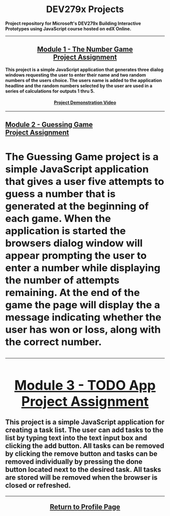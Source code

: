 <h1 align="center">DEV279x Projects</h1>

<strong><b>Project repository for Microsoft's DEV279x Building Interactive Prototypes using JavaScript course hosted on edX Online.</b></strong>

<hr>

[<h2 align="center">Module 1 - The Number Game<br>Project Assignment</h2>](https://github.com/REPNOT/DEV279x_Projects/tree/master/Module_1_Number_Game)

<strong><b>This project is a simple JavaScript application that generates three dialog windows requesting the user to enter their name and two random numbers of the users choice.  The users name is added to the application headline and the random numbers selected by the user are used in a series of calculations for outputs 1 thru 5.</b></strong>

[<h4 align="center">Project Demonstration Video</h4>](https://www.screencast.com/t/jcrsuTHl213)

<hr>

[<h2>Module 2 - Guessing Game<br>Project Assignment<h2>](https://github.com/REPNOT/DEV279x_Projects/tree/master/Module_2_Gussing_Game)

<strong><b>The Guessing Game project is a simple JavaScript application that gives a user five attempts to guess a number 
that is generated at the beginning of each game.  When the application is started the browsers dialog window will appear prompting the user to enter a number while displaying the number of attempts remaining.  At the end of the game the page will display the a message indicating whether the user has won or loss, along with the correct number.</b></strong>

<hr>

<a href="https://github.com/REPNOT/DEV279x_Projects/tree/master/Module_3_To-Do_List_App" target="_blank"><h1 align="center">Module 3 - TODO App<br>Project Assignment</h1></a>

<strong><b>This project is a simple JavaScript application for creating a task list.  The user can add tasks to the list by typing text into the text input box and clicking the add button.  All tasks can be removed by clicking the remove button and tasks can be removed individually by pressing the done button located next to the desired task.  All tasks are stored will be removed when the browser is closed or refreshed.</b></strong>

<hr>

<a href="https://github.com/REPNOT"><p align="center">Return to Profile Page</p></a>
